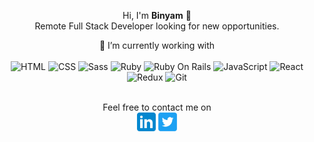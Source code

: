 
<p align="center"> 
Hi, I'm <b>Binyam</b> 👋
<br>
Remote Full Stack Developer looking for new opportunities.
</p>

<!--
**bini-i/bini-i** is a ✨ _special_ ✨ repository because its `README.md` (this file) appears on your GitHub profile.

Here are some ideas to get you started:

- 🔭 I’m currently working on ...
- 🌱 I’m currently learning ...
- 👯 I’m looking to collaborate on ...
- 🤔 I’m looking for help with ...
- 💬 Ask me about ...
- 📫 How to reach me: ...
### You can find me on:

- 😄 Pronouns: ...
- ⚡ Fun fact: ...
-->

<p align="center"> 
🌱 I’m currently working with <br><br>
<img title="HTML" alt="HTML" height=40 src="https://www.w3.org/html/logo/downloads/HTML5_Badge_256.png">
<img title="CSS" alt="CSS" height=40
src="https://www.kindpng.com/picc/m/464-4640184_css3-png-download-css-icon-transparent-png.png">
<img title="Sass" alt="Sass" height=40 src="https://sass-lang.com/assets/img/styleguide/color-1c4aab2b.png">
<img title="Ruby" alt="Ruby" height=40 src="https://blog.mwpreston.net/wp-content/uploads/2018/09/ruby-logo.png">
<img title="Ruby On Rails" alt="Ruby On Rails" height=40 src="https://guides.rubyonrails.org/images/favicon.ico">
<img title="JavaScript" alt="JavaScript" height=40
src="https://upload.wikimedia.org/wikipedia/commons/thumb/9/99/Unofficial_JavaScript_logo_2.svg/600px-Unofficial_JavaScript_logo_2.svg.png">
<img title="React" alt="React" height=40 src="https://cdn.worldvectorlogo.com/logos/react.svg">
<img title="Redux" alt="Redux" height=40 src="https://seeklogo.com/images/R/redux-logo-9CA6836C12-seeklogo.com.png">
<img title="Git" alt="Git" height=40 src="https://git-scm.com/images/logos/downloads/Git-Icon-1788C.png">
</p>
<p align="center"> 
    <br>
    <span> Feel free to contact me on </span><br>
    <a href="https://www.linkedin.com/in/binyam-hailemeskel-728048151/"><img alt="linkedin logo" height="30" src="img/linkedin.png"/></a>
    <a href="https://twitter.com/binyamshewa"><img alt="twitter logo" height="30" src="img/twitter.png"/></a>
    <br>
</p>


